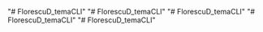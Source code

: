 "# FlorescuD_temaCLI" 
"# FlorescuD_temaCLI" 
"# FlorescuD_temaCLI" 
"# FlorescuD_temaCLI" 
"# FlorescuD_temaCLI" 
